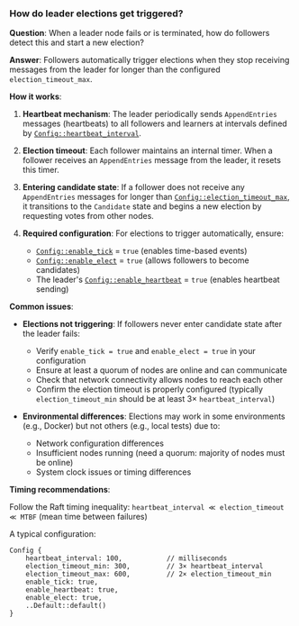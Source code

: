 ### How do leader elections get triggered?

**Question**: When a leader node fails or is terminated, how do followers detect this and start a new election?

**Answer**: Followers automatically trigger elections when they stop receiving messages from the leader for longer than the configured `election_timeout_max`.

**How it works**:

1. **Heartbeat mechanism**: The leader periodically sends `AppendEntries` messages (heartbeats) to all followers and learners at intervals defined by [`Config::heartbeat_interval`][].

2. **Election timeout**: Each follower maintains an internal timer. When a follower receives an `AppendEntries` message from the leader, it resets this timer.

3. **Entering candidate state**: If a follower does not receive any `AppendEntries` messages for longer than [`Config::election_timeout_max`][], it transitions to the `Candidate` state and begins a new election by requesting votes from other nodes.

4. **Required configuration**: For elections to trigger automatically, ensure:
   - [`Config::enable_tick`][] = `true` (enables time-based events)
   - [`Config::enable_elect`][] = `true` (allows followers to become candidates)
   - The leader's [`Config::enable_heartbeat`][] = `true` (enables heartbeat sending)

**Common issues**:

- **Elections not triggering**: If followers never enter candidate state after the leader fails:
  - Verify `enable_tick = true` and `enable_elect = true` in your configuration
  - Ensure at least a quorum of nodes are online and can communicate
  - Check that network connectivity allows nodes to reach each other
  - Confirm the election timeout is properly configured (typically `election_timeout_min` should be at least 3× `heartbeat_interval`)

- **Environmental differences**: Elections may work in some environments (e.g., Docker) but not others (e.g., local tests) due to:
  - Network configuration differences
  - Insufficient nodes running (need a quorum: majority of nodes must be online)
  - System clock issues or timing differences

**Timing recommendations**:

Follow the Raft timing inequality: `heartbeat_interval ≪ election_timeout ≪ MTBF` (mean time between failures)

A typical configuration:
```rust,ignore
Config {
    heartbeat_interval: 100,           // milliseconds
    election_timeout_min: 300,         // 3× heartbeat_interval
    election_timeout_max: 600,         // 2× election_timeout_min
    enable_tick: true,
    enable_heartbeat: true,
    enable_elect: true,
    ..Default::default()
}
```

[`Config::heartbeat_interval`]: `crate::config::Config::heartbeat_interval`
[`Config::election_timeout_max`]: `crate::config::Config::election_timeout_max`
[`Config::enable_tick`]: `crate::config::Config::enable_tick`
[`Config::enable_elect`]: `crate::config::Config::enable_elect`
[`Config::enable_heartbeat`]: `crate::config::Config::enable_heartbeat`

